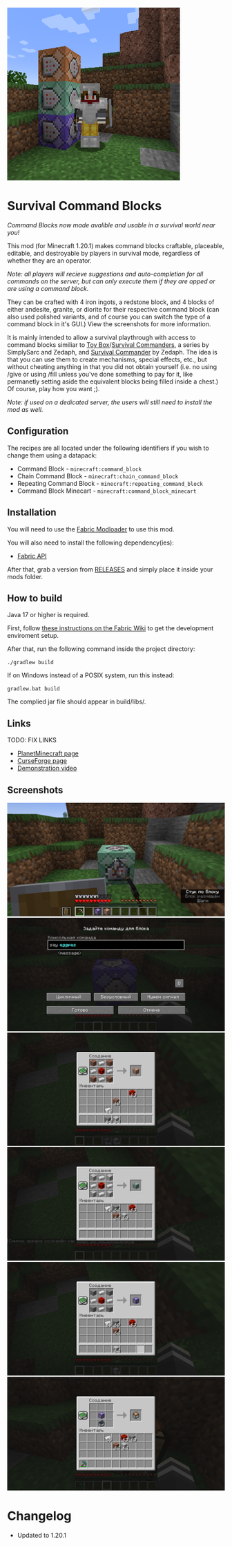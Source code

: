 ![logo](logo.png)

# Survival Command Blocks

*Command Blocks now made avalible and usable in a survival world near you!*

This mod (for Minecraft 1.20.1) makes command blocks craftable, placeable, editable, and destroyable by players in survival mode, regardless of whether they are an operator. 

*Note: all players will recieve suggestions and auto-completion for all commands on the server, but can only execute them if they are opped or are using a command block.*

They can be crafted with 4 iron ingots, a redstone block, and 4 blocks of either andesite, granite, or diorite for their respective command block (can also used polished variants, and of course you can switch the type of a command block in it's GUI.) View the screenshots for more information.

It is mainly intended to allow a survival playthrough with access to command blocks similiar to [Toy Box](https://www.youtube.com/playlist?list=PLGyo0_Pda1ECwOAM2QwCLxU-L2uW_JtpJ "SimplySarc's Toy Box series")/[Survival Commanders](https://www.youtube.com/playlist?list=PLaURolsKD_VEQ_W22mpaXYRZLWHC5bJpV "Zedaph's Survival Commanders series with SimplySarc"), a series by SimplySarc and Zedaph, and [Survival Commander](https://www.youtube.com/playlist?list=PLaURolsKD_VGoVCadwVdGqAdlWnTwoBdr "Zedaph's Survival Commander series") by Zedaph. The idea is that you can use them to create mechanisms, special effects, etc., but without cheating anything in that you did not obtain yourself (i.e. no using /give or using /fill unless you've done something to pay for it, like permanetly setting aside the equivalent blocks being filled inside a chest.) Of course, play how you want ;).

*Note: if used on a dedicated server, the users will still need to install the mod as well.*

## Configuration

The recipes are all located under the following identifiers if you wish to change them using a datapack:

- Command Block - `minecraft:command_block`
- Chain Command Block - `minecraft:chain_command_block`
- Repeating Command Block - `minecraft:repeating_command_block`
- Command Block Minecart - `minecraft:command_block_minecart`

## Installation

You will need to use the [Fabric Modloader](https://fabricmc.net/use/installer "Fabric Modloader Installer page") to use this mod.

You will also need to install the following dependency(ies):
- [Fabric API](https://www.curseforge.com/minecraft/mc-mods/fabric-api "Fabric API mod CurseForge page")

After that, grab a version from [RELEASES](https://github.com/ona-li-toki-e-jan-Epiphany-tawa-mi/Survival-Command-Blocks/releases "SurvivalCommandBlock's GitHub Releases page") and simply place it inside your mods folder.

## How to build

Java 17 or higher is required.

First, follow [these instructions on the Fabric Wiki](https://fabricmc.net/wiki/tutorial:setup "Fabric Setup Tutorial on the Fabric Wiki") to get the development enviroment setup.

After that, run the following command inside the project directory:

```console
./gradlew build
```

If on Windows instead of a POSIX system, run this instead:

```console
gradlew.bat build
```

The complied jar file should appear in build/libs/.

## Links

TODO: FIX LINKS

- [PlanetMinecraft page](https://www.planetminecraft.com/mod/survival-command-blocks-fabric "Survival Command Blocks' Planet Minecraft page.")
- [CurseForge page](https://www.curseforge.com/minecraft/mc-mods/survival-usable-command-blocks "Survival Command Blocks' CurseForge page")
- [Demonstration video](https://www.youtube.com/watch?v=-x18yaFZ21A "Survival Command Blocks' demonstration video on YouTube")

## Screenshots

![breaking a command block](screenshots/breaking.png)
![using a command block in survival](screenshots/menu.png)
![command block recipe](screenshots/command_block_recipe.png)
![chain command block recipe](screenshots/chain_command_block_recipe.png)
![repeating command block recipe](screenshots/repeating_command_block_recipe.png)
![command block minecart recipe](screenshots/command_block_minecart_recipe.png)

# Changelog

- Updated to 1.20.1